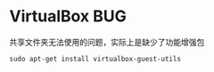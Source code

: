 # VirtualBox BUG

共享文件夹无法使用的问题，实际上是缺少了功能增强包

```shell
sudo apt-get install virtualbox-guest-utils
```

